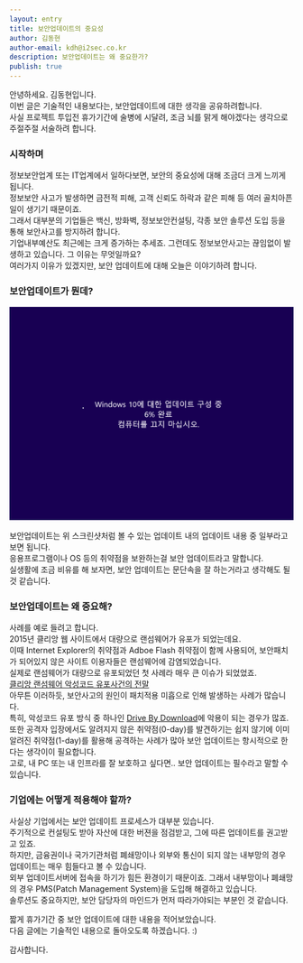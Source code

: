 ```yaml
---
layout: entry
title: 보안업데이트의 중요성
author: 김동현
author-email: kdh@i2sec.co.kr
description: 보안업데이트는 왜 중요한가?
publish: true
---
```


안녕하세요. 김동현입니다.<br>
이번 글은 기술적인 내용보다는, 보안업데이트에 대한 생각을 공유하려합니다.<br>
사실 프로젝트 투입전 휴가기간에 술병에 시달려, 조금 뇌를 맑게 해야겠다는 생각으로 주절주절 서술하려 합니다.<br>

### 시작하며

정보보안업계 또는 IT업계에서 일하다보면, 보안의 중요성에 대해 조금더 크게 느끼게 됩니다.<br>
정보보안 사고가 발생하면 금전적 피해, 고객 신뢰도 하락과 같은 피해 등 여러 골치아픈 일이 생기기 때문이죠.<br>
그래서 대부분의 기업들은 백신, 방화벽, 정보보안컨설팅, 각종 보안 솔루션 도입 등을 통해 보안사고를 방지하려 합니다.<br>
기업내부예산도 최근에는 크게 증가하는 추세죠. 그런데도 정보보안사고는 끊임없이 발생하고 있습니다. 그 이유는 무엇일까요?<br>
여러가지 이유가 있겠지만, 보안 업데이트에 대해 오늘은 이야기하려 합니다.<br> 

### 보안업데이트가 뭔데?

![update](/images/2017-04-01/windows_10_update_screen.png)

보안업데이트는 위 스크린샷처럼 볼 수 있는 업데이트 내의 업데이트 내용 중 일부라고 보면 됩니다.<br>
응용프로그램이나 OS 등의 취약점을 보완하는걸 보안 업데이트라고 말합니다.<br>
실생활에 조금 비유를 해 보자면, 보안 업데이트는 문단속을 잘 하는거라고 생각해도 될 것 같습니다.<br>

### 보안업데이트는 왜 중요해?

사례를 예로 들려고 합니다.<br>
2015년 클리앙 웹 사이트에서 대량으로 랜섬웨어가 유포가 되었는데요.<br>
이때 Internet Explorer의 취약점과 Adboe Flash 취약점이 함께 사용되어, 보안패치가 되어있지 않은 사이트 이용자들은 랜섬웨어에 감염되었습니다.<br>
실제로 랜섬웨어가 대량으로 유포되었던 첫 사례라 매우 큰 이슈가 되었었죠.<br>
[클리앙 랜섬웨어 악성코드 유포사건의 전말](http://www.boannews.com/media/view.asp?idx=46010)<br>
아무튼 이러하듯, 보안사고의 원인이 패치적용 미흡으로 인해 발생하는 사례가 많습니다.<br>
특히, 악성코드 유포 방식 중 하나인 [Drive By Download](https://ko.wikipedia.org/wiki/%EB%93%9C%EB%9D%BC%EC%9D%B4%EB%B8%8C_%EB%B0%94%EC%9D%B4_%EB%8B%A4%EC%9A%B4%EB%A1%9C%EB%93%9C)에 악용이 되는 경우가 많죠.<br>
또한 공격자 입장에서도 알려지지 않은 취약점(0-day)를 발견하기는 쉽지 않기에 이미 알려진 취약점(1-day)를 활용해 공격하는 사례가 많아 보안 업데이트는 항시적으로 한다는 생각이이 필요합니다.<br>
고로, 내 PC 또는 내 인프라를 잘 보호하고 싶다면.. 보안 업데이트는 필수라고 말할 수 있습니다.<br>

### 기업에는 어떻게 적용해야 할까?

사실상 기업에서는 보안 업데이트 프로세스가 대부분 있습니다.<br>
주기적으로 컨설팅도 받아 자산에 대한 버젼을 점검받고, 그에 따른 업데이트를 권고받고 있죠.<br>
하지만, 금융권이나 국가기관처럼 폐쇄망이나 외부와 통신이 되지 않는 내부망의 경우 업데이트는 매우 힘들다고 볼 수 있습니다.<br>
외부 업데이트서버에 접속을 하기가 힘든 환경이기 때문이죠. 그래서 내부망이나 폐쇄망의 경우 PMS(Patch Management System)을 도입해 해결하고 있습니다.<br>
솔루션도 중요하지만, 보안 담당자의 마인드가 먼저 따라가야되는 부분인 것 같습니다.<br>


짧게 휴가기간 중 보안 업데이트에 대한 내용을 적어보았습니다.<br>
다음 글에는 기술적인 내용으로 돌아오도록 하겠습니다. :) <br>

감사합니다.
